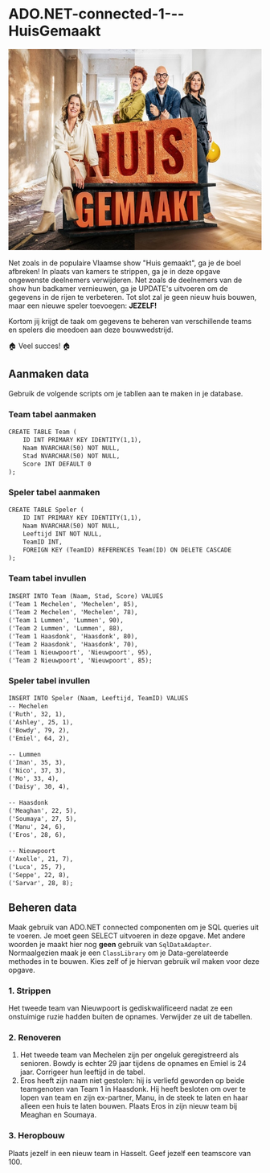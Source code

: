 ﻿# ADO.NET-connected-1---HuisGemaakt

<img src="images/1.jpg" height="400px">

Net zoals in de populaire Vlaamse show "Huis gemaakt", ga je de boel afbreken! In plaats van kamers te strippen, ga je in deze opgave ongewenste deelnemers verwijderen. Net zoals de deelnemers van de show hun badkamer vernieuwen, ga je UPDATE's uitvoeren om de gegevens in de rijen te verbeteren. Tot slot zal je geen nieuw huis bouwen, maar een nieuwe speler toevoegen: **JEZELF!**

Kortom jij krijgt de taak om gegevens te beheren van verschillende teams en spelers die meedoen aan deze bouwwedstrijd.

🏠 Veel succes! 🏠

## Aanmaken data
Gebruik de volgende scripts om je tabllen aan te maken in je database.

### Team tabel aanmaken
```
CREATE TABLE Team (
    ID INT PRIMARY KEY IDENTITY(1,1),
    Naam NVARCHAR(50) NOT NULL,
    Stad NVARCHAR(50) NOT NULL,
    Score INT DEFAULT 0
);

```


### Speler tabel aanmaken
```
CREATE TABLE Speler (
    ID INT PRIMARY KEY IDENTITY(1,1),
    Naam NVARCHAR(50) NOT NULL,
    Leeftijd INT NOT NULL,
    TeamID INT,
    FOREIGN KEY (TeamID) REFERENCES Team(ID) ON DELETE CASCADE
);

```

### Team tabel invullen

```
INSERT INTO Team (Naam, Stad, Score) VALUES 
('Team 1 Mechelen', 'Mechelen', 85),
('Team 2 Mechelen', 'Mechelen', 78),
('Team 1 Lummen', 'Lummen', 90),
('Team 2 Lummen', 'Lummen', 88),
('Team 1 Haasdonk', 'Haasdonk', 80),
('Team 2 Haasdonk', 'Haasdonk', 70),
('Team 1 Nieuwpoort', 'Nieuwpoort', 95),
('Team 2 Nieuwpoort', 'Nieuwpoort', 85);

```

### Speler tabel invullen

```
INSERT INTO Speler (Naam, Leeftijd, TeamID) VALUES
-- Mechelen
('Ruth', 32, 1),
('Ashley', 25, 1),
('Bowdy', 79, 2),
('Emiel', 64, 2),

-- Lummen
('Iman', 35, 3),
('Nico', 37, 3),
('Mo', 33, 4),
('Daisy', 30, 4),

-- Haasdonk
('Meaghan', 22, 5),
('Soumaya', 27, 5),
('Manu', 24, 6),
('Eros', 28, 6),

-- Nieuwpoort
('Axelle', 21, 7),
('Luca', 25, 7),
('Seppe', 22, 8),
('Sarvar', 28, 8);

```

## Beheren data
Maak gebruik van ADO.NET connected componenten om je SQL queries uit te voeren. Je moet geen SELECT uitvoeren in deze opgave. Met andere woorden je maakt hier nog **geen** gebruik van `SqlDataAdapter`. Normaalgezien maak je een `ClassLibrary` om je Data-gerelateerde methodes in te bouwen. Kies zelf of je hiervan gebruik wil maken voor deze opgave.

### 1. Strippen
Het tweede team van Nieuwpoort is gediskwalificeerd nadat ze een onstuimige ruzie hadden buiten de opnames. Verwijder ze uit de tabellen.

### 2. Renoveren
1. Het tweede team van Mechelen zijn per ongeluk geregistreerd als senioren. Bowdy is echter 29 jaar tijdens de opnames en Emiel is 24 jaar. Corrigeer hun leeftijd in de tabel.
2. Eros heeft zijn naam niet gestolen: hij is verliefd geworden op beide teamgenoten van Team 1 in Haasdonk. Hij heeft besloten om over te lopen van team en zijn ex-partner, Manu, in de steek te laten en haar alleen een huis te laten bouwen. Plaats Eros in zijn nieuw team bij Meaghan en Soumaya. 

### 3. Heropbouw
Plaats jezelf in een nieuw team in Hasselt. Geef jezelf een teamscore van 100.

